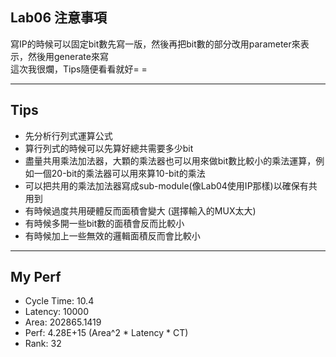 ## Lab06 注意事項
寫IP的時候可以固定bit數先寫一版，然後再把bit數的部分改用parameter來表示，然後用generate來寫  
這次我很爛，Tips隨便看看就好= =

---

## Tips
- 先分析行列式運算公式
- 算行列式的時候可以先算好總共需要多少bit
- 盡量共用乘法加法器，大顆的乘法器也可以用來做bit數比較小的乘法運算，例如一個20-bit的乘法器可以用來算10-bit的乘法
- 可以把共用的乘法加法器寫成sub-module(像Lab04使用IP那樣)以確保有共用到
- 有時候過度共用硬體反而面積會變大 (選擇輸入的MUX太大)
- 有時候多開一些bit數的面積會反而比較小
- 有時候加上一些無效的邏輯面積反而會比較小

---

## My Perf
- Cycle Time: 10.4
- Latency: 10000
- Area: 202865.1419
- Perf: 4.28E+15 (Area^2 * Latency * CT)
- Rank: 32

